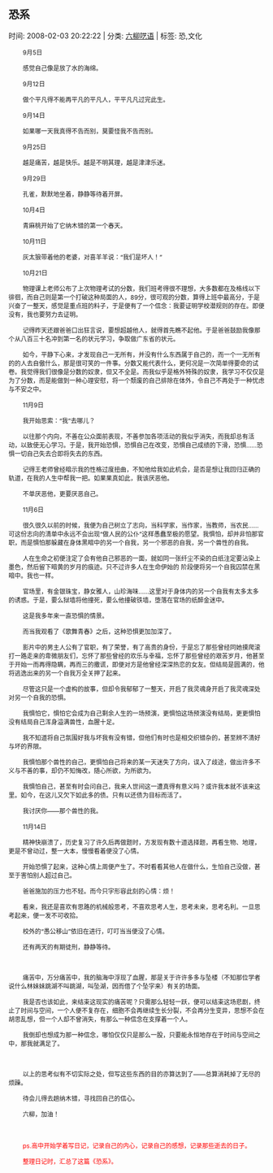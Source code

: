 
<h2>恐系</h2>

<span class="time SG_txtc">时间: 2008-02-03 20:22:22 | 分类: [六柳呓语](./BlogClass_六柳呓语.md) | 标签: 恐,文化</span>
<!--
<table>
    <tbody>
        <tr>
            <td>时间: 2008-02-03 20:22:22</td>
            <td>分类: [六柳呓语](./BlogClass_六柳呓语.md) </td>
            <td> 标签: 恐,文化 </td>
        </tr>
    </tbody>
</table>
-->
<div class="articalContent" id="sina_keyword_ad_area2">
<div style="TEXT-INDENT: 2em">
<p><font style="FONT-SIZE: 12px">9月5日</font></p>
<p><font style="FONT-SIZE: 12px">感觉自己像是放了水的海绵。</font></p>
<p><font style="FONT-SIZE: 12px">9月12日</font></p>
<p><font style="FONT-SIZE: 12px">做个平凡得不能再平凡的平凡人，平平凡凡过完此生。</font></p>
<p><font style="FONT-SIZE: 12px">9月14日</font></p>
<p><font style="FONT-SIZE: 12px">如果哪一天我真得不告而别，莫要怪我不告而别。</font></p>
<p><font style="FONT-SIZE: 12px">9月25日</font></p>
<p><font style="FONT-SIZE: 12px">越是痛苦，越是快乐。越是不明其理，越是津津乐迷。</font></p>
<p><font style="FONT-SIZE: 12px">9月29日</font></p>
<p><font style="FONT-SIZE: 12px">孔雀，默默地坐着，静静等待着开屏。</font></p>
<p><font style="FONT-SIZE: 12px">10月4日</font></p>
<p><font style="FONT-SIZE: 12px">青麻桃开始了它纳木错的第一个春天。</font></p>
<p><font style="FONT-SIZE: 12px">10月11日</font></p>
<p><font style="FONT-SIZE: 12px">灰太狼带着他的老婆，对喜羊羊说：“我们是坏人！”</font></p>
<p><font style="FONT-SIZE: 12px">10月21日</font></p>
<p><font style="FONT-SIZE: 12px">物理课上老师公布了上次物理考试的分数，我们班考得很不理想，大多数都在及格线以下徘徊，而自己则是第一个打破这种局面的人，89分，很可观的分数，算得上班中最高分，于是兴奋了一整天，感觉是重点班的料子，于是便有了一个信念：我要证明学校潜规则的存在。即便没有，我也要努力去证明。</font></p>
<p><font style="FONT-SIZE: 12px">记得昨天还跟爸爸口出狂言说，要想超越他人，就得首先瞧不起他。于是爸爸鼓励我像那个从八百三十名冲到第一名的状元学习，争取做广东省的状元。</font></p>
<p><font style="FONT-SIZE: 12px">如今，平静下心来，才发现自己一无所有，并没有什么东西属于自己的，而一个一无所有的的人去自傲什么，那是很可笑的一件事。分数又能代表什么，更何况是一次简单得要命的试卷。我觉得我们很像是分数的奴隶，但又不全是。而我似乎是格外特殊的奴隶，我学习不仅仅是为了分数，而是能做到一种心理安慰，将一个颓废的自己排除在体外，令自己不再处于一种忧虑与不安之中。</font></p>
<p><font style="FONT-SIZE: 12px">11月9日</font></p>
<p><font style="FONT-SIZE: 12px">我开始思索：“我”去哪儿？</font></p>
<p><font style="FONT-SIZE: 12px">以往那个内向，不善在公众面前表现，不善参加各项活动的我似乎消失，而我却总有活动，以致使无心学习。于是，我开始恐惧，恐惧自己在改变，恐惧自己成绩的下滑，恐惧……恐惧一切自己失去合即将失去的东西。</font></p>
<p><font style="FONT-SIZE: 12px">记得王老师曾经暗示我的性格过度扭曲，不知他给我如此机会，是否是想让我回归正确的轨道，在我的人生中帮我一把。如果果真如此，我该厌恶他。</font></p>
<p><font style="FONT-SIZE: 12px">不单厌恶他，更要厌恶自己。</font></p>
<p><font style="FONT-SIZE: 12px">11月6日</font></p>
<p><font style="FONT-SIZE: 12px">很久很久以前的时候，我便为自己树立了志向，当科学家，当作家，当教师，当农民……可这份志向的清单中永远不会出现“做人民的公仆”这样愚蠢至极的愿望。我惧怕，却并非怕那官职，而是惧怕那躲藏在身体黑暗中的另一个自我，另一个邪恶的自我，另一个兽性的自我。</font></p>
<p><font style="FONT-SIZE: 12px">人在生命之初便注定了会有他自己邪恶的一面，就如同一张纤尘不染的白纸注定要沾染上墨色，然后留下暗黄的岁月的痕迹。只不过许多人在生命伊始的
阶段便将另一个自我囚禁在黑暗中。我也一样。</font></p>
<p><font style="FONT-SIZE: 12px">官场里，有金银珠宝，静女雅人，山珍海味……这里对于身体内的另一个自我有太多太多的诱惑。于是，要么狱墙将他撞死，要么他撞破铁墙，堕落在官场的纸醉金迷中。</font></p>
<p><font style="FONT-SIZE: 12px">这是我多年来一直恐惧的情景。</font></p>
<p><font style="FONT-SIZE: 12px">而当我观看了《歌舞青春》之后，这种恐惧更加加深了。</font></p>
<p><font style="FONT-SIZE: 12px">影片中的男主人公有了官职，有了荣誉，有了高贵的身份，于是忘了那些曾经同她摸爬滚打一路走来的卑微朋友们，忘怀了那些曾经的欢乐与幸福，忘怀了那些曾经的艰苦岁月，他甚至于开始一而再得隐瞒，再而三的撒谎，即便对方是他曾经深深热恋的女友。但结局是圆满的，他将逃逸出来的另一个自我万全关押了起来。</font></p>
<p><font style="FONT-SIZE: 12px">尽管这只是一个虚构的故事，但却令我郁郁了一整天，开启了我灵魂身开启了我灵魂深处对另一个自我的恐惧。</font></p>
<p><font style="FONT-SIZE: 12px">我惧怕它，惧怕它会成为自己剩余人生的一场预演，更惧怕这场预演没有结局，更更惧怕没有结局自己浑身溢满兽性，血腥十足。</font></p>
<p><font style="FONT-SIZE: 12px">我不知道将自己氛围好我与坏我有没有错，但他们有时也是相交织错杂的，甚至辨不清好与坏的界限。</font></p>
<p><font style="FONT-SIZE: 12px">我惧怕那个兽性的自己，更惧怕自己将来的某一天迷失了方向，误入了歧途，做出许多不义与不善的事，却仍不知悔改，随心所欲，为所欲为。</font></p>
<p><font style="FONT-SIZE: 12px">我惧怕自己，甚至有时会问自己，我来人世间这一遭真得有意义吗？或许我本就不该来这里。如今，在这儿又欠下如此多的债。只有以还债为目标而活了。</font></p>
<p><font style="FONT-SIZE: 12px">我讨厌你——那个兽性的我。</font></p>
<p><font style="FONT-SIZE: 12px">11月14日</font></p>
<p><font style="FONT-SIZE: 12px">精神快崩溃了，历史复习了许久后再做题时，方发现有数十道选择题，再看生物、地理，更是不曾动过，整一大本，慢慢看着便没了心情。</font></p>
<p><font style="FONT-SIZE: 12px">开始恐惧了起来，这种心情上周便产生了。不时看看其他人在做什么，生怕自己没做，甚至于害怕别人超过自己。</font></p>
<p><font style="FONT-SIZE: 12px">爸爸施加的压力也不轻。而今只字形容此刻的心情：烦！</font></p>
<p><font style="FONT-SIZE: 12px">看来，我还是喜欢有思路的机械般思考，不喜欢思考人生，思考未来，思考名利。一旦思考起来，便一发不可收拾。</font></p>
<p><font style="FONT-SIZE: 12px">校外的“愚公移山”依旧在进行，叮叮当当便没了心情。</font></p>
<p><font style="FONT-SIZE: 12px">还有两天的有期徒刑，静静等待。</font></p>
<p><font style="FONT-SIZE: 12px"> <wbr/></font></p>
<p><font style="FONT-SIZE: 12px">痛苦中，万分痛苦中，我的脑海中浮现了血腥，那是关于许许多多与坠楼（不知那位学者说什么林妹妹跳湖不叫跳湖，叫坠湖，因而借了个坠字来）有关的场面。</font></p>
<p><font style="FONT-SIZE: 12px">我是否也该如此，来结束这现实的痛苦呢？只需那么轻轻一跃，便可以结束这场悲剧，终止了时间与空间，一个人便不复存在，细胞不会再继续生长分裂，不会再分生变异，思想不会在胡思乱想，但一个人却不曾消失，有那么一种信念在支撑着一个人。</font></p>
<p><font style="FONT-SIZE: 12px">我倒却也想成为那一种信念，哪怕仅仅只是那么一股，只要能永恒地存在于时间与空间之中，那我就满足了。</font></p>
<p><font style="FONT-SIZE: 12px"> <wbr/></font></p>
<p><font style="FONT-SIZE: 12px">以上的思考似有不切实际之处，但写这些东西的目的亦算达到了——总算消耗掉了无尽的烦躁。</font></p>
<p><font style="FONT-SIZE: 12px">待会儿得去趟纳木错，寻找回自己的信心。</font></p>
<p><font style="FONT-SIZE: 12px">六柳，加油！</font></p>
<p> <wbr/></p>
<p><font color="#FF0000" style="FONT-SIZE: 12px">ps.高中开始学着写日记，记录自己的内心，记录自己的感想，记录那些逝去的日子。</font></p>
<p><font color="#FF0000" style="FONT-SIZE: 12px">整理日记时，汇总了这篇《恐系》。</font></p>
</div>
</div>
